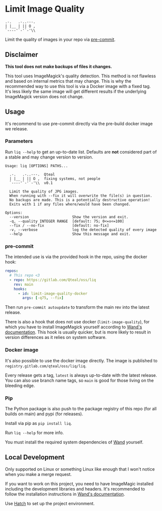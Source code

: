 # Limit Image Quality

```
.-.   .-..---.
| |__ | || O ,
`----'`-'`-'\\
```

Limit the quality of images in your repo via [pre-commit](https://pre-commit.com/).

## Disclaimer

**This tool does not make backups of files it changes.**

This tool uses ImageMagick's quality detection. This method is not flawless and based on internal metrics that may change.
This is why the recommended way to use this tool is via a Docker image with a fixed tag.
It's less likely the same image will get different results if the underlying ImageMagick version does not change.

## Usage

It's recommend to use pre-commit directly via the pre-build docker image we release.

### Parameters

Run `liq --help` to get an up-to-date list.
Defaults are **not** considered part of a stable and may change version to version.

```
Usage: liq [OPTIONS] PATHS...

  .-.   .-..---.  Qteal
  | |__ | || O ,  fixing systems, not people
  `----'`-'`-'\\  v0.1

  Limit the quality of JPG images.
  When running with --fix it will overwrite the file(s) in question.
  No backups are made. This is a potentially destructive operation!
  Exits with 1 if any files where/would have been changed.

Options:
  --version                    Show the version and exit.
  -q, --quality INTEGER RANGE  [default: 75; 0<=x<=100]
  --fix / --no-fix             [default: no-fix]
  -v, --verbose                log the detected quality of every image
  --help                       Show this message and exit.
```

### pre-commit

The intended use is via the provided hook in the repo, using the docker hook:

```yaml
repos:
  # This repo <3
  - repo: https://gitlab.com/Qteal/oss/liq
    rev: main
    hooks:
      - id: limit-image-quality-docker
        args: [-q75, --fix]
```

Then run `pre-commit autoupdate` to transform the main rev into the latest release.

There is also a hook that does not use docker (`limit-image-quality`), for which you have to install ImageMagick yourself according to [Wand's documentation](https://docs.wand-py.org/en/latest/guide/install.html).
This hook is usually quicker, but is more likely to result in version differences as it relies on system software.

### Docker image

It's also possible to use the docker image directly.
The image is published to `registry.gitlab.com/qteal/oss/liq/liq`.

Every release gets a tag, `latest` is always up-to-date with the latest release.
You can also use branch name tags, so `main` is good for those living on the bleeding edge.

### Pip

The Python package is also push to the package registry of this repo (for all builds on main) and pypi (for releases).

Install via pip as `pip install liq`.

Run `liq --help` for more info.

You must install the required system dependencies of [Wand](https://docs.wand-py.org/en/latest/guide/install.html) yourself.

## Local Development

Only supported on Linux or something Linux like enough that I won't notice when you make a merge request.

If you want to work on this project, you need to have ImageMagic installed including the development libraries and headers.
It's recommended to follow the installation instructions in [Wand's documentation](https://docs.wand-py.org/en/latest/guide/install.html).

Use [Hatch](https://hatch.pypa.io/latest/) to set up the project environment.
